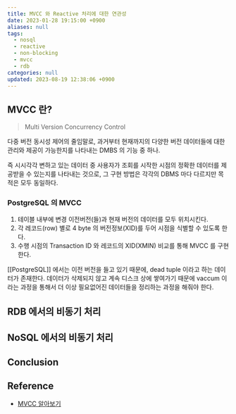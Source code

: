 ```yaml
---
title: MVCC 와 Reactive 처리에 대한 연관성
date: 2023-01-28 19:15:00 +0900
aliases: null
tags:
  - nosql
  - reactive
  - non-blocking
  - mvcc
  - rdb
categories: null
updated: 2023-08-19 12:38:06 +0900
---
```


## MVCC 란?

> Multi Version Concurrency Control

다중 버전 동시성 제어의 줄임말로, 과거부터 현재까지의 다양한 버전 데이터들에 대한 관리와 제공이 가능한지를 나타내는 DMBS 의 기능 중 하나.

즉 시시각각 변하고 있는 데이터 중 사용자가 조회를 시작한 시점의 정확한 데이터를 제공받을 수 있는지를 나타내는 것으로, 그 구현 방법은 각각의 DBMS 마다 다르지만 목적은 모두 동일하다.

### PostgreSQL 의 MVCC

1. 테이블 내부에 변경 이전버전(들)과 현재 버전의 데이터를 모두 위치시킨다.
2. 각 레코드(row) 별로 4 byte 의 버전정보(XID)를 두어 시점을 식별할 수 있도록 한다.
3. 수행 시점의 Transaction ID 와 레코드의 XID(XMIN) 비교를 통해 MVCC 를 구현한다.

[[PostgreSQL]] 에서는 이전 버전을 들고 있기 때문에, dead tuple 이라고 하는 데이터가 존재한다. 데이터가 삭제되지 않고 계속 디스크 상에 쌓여가기 때문에 vaccum 이라는 과정을 통해서 더 이상 필요없어진 데이터들을 정리하는 과정을 해줘야 한다.

## RDB 에서의 비동기 처리

## NoSQL 에서의 비동기 처리

## Conclusion

## Reference

- [MVCC 알아보기](https://medium.com/monday-9-pm/mvcc-multi-version-concurrency-control-%EC%95%8C%EC%95%84%EB%B3%B4%EA%B8%B0-e4102cd97e59)
